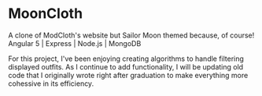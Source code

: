 # MoonCloth
A clone of ModCloth's website but Sailor Moon themed because, of course! Angular 5 | Express | Node.js | MongoDB

For this project, I've been enjoying creating algorithms to handle filtering displayed outfits. As I continue to add functionality, I will be updating old code that I originally wrote right after graduation to make everything more cohessive in its efficiency.
